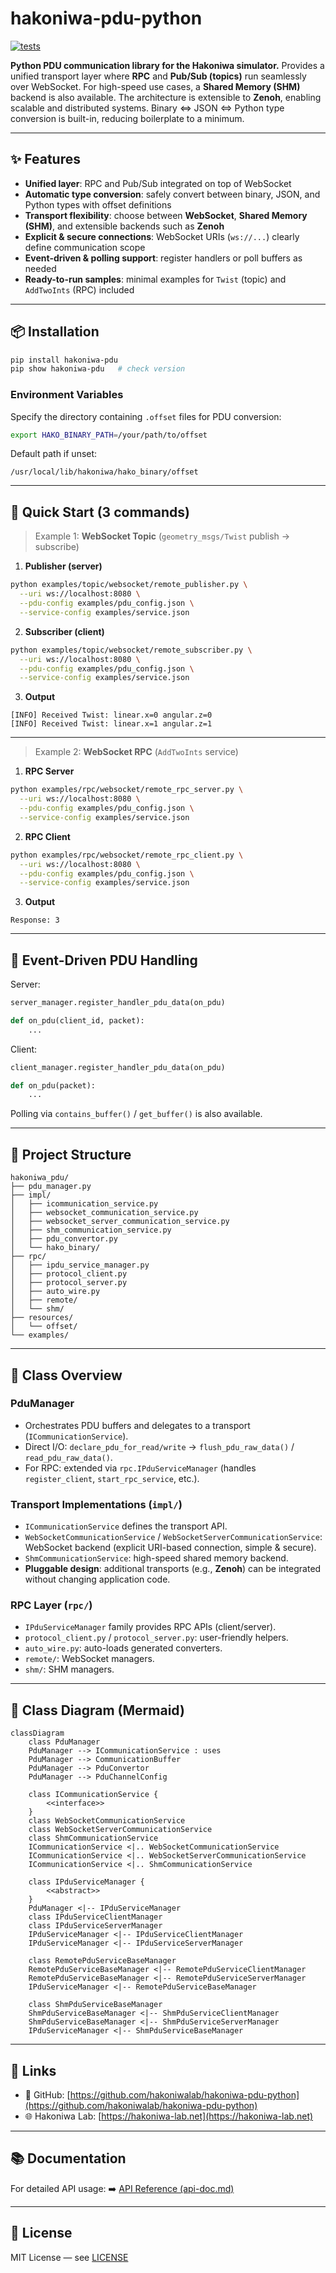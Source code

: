 # hakoniwa-pdu-python

[![tests](https://github.com/hakoniwalab/hakoniwa-pdu-python/actions/workflows/tests.yml/badge.svg)](https://github.com/hakoniwalab/hakoniwa-pdu-python/actions/workflows/tests.yml)

**Python PDU communication library for the Hakoniwa simulator.**
Provides a unified transport layer where **RPC** and **Pub/Sub (topics)** run seamlessly over WebSocket.
For high-speed use cases, a **Shared Memory (SHM)** backend is also available.
The architecture is extensible to **Zenoh**, enabling scalable and distributed systems.
Binary ⇔ JSON ⇔ Python type conversion is built-in, reducing boilerplate to a minimum.

---

## ✨ Features

* **Unified layer**: RPC and Pub/Sub integrated on top of WebSocket
* **Automatic type conversion**: safely convert between binary, JSON, and Python types with offset definitions
* **Transport flexibility**: choose between **WebSocket**, **Shared Memory (SHM)**, and extensible backends such as **Zenoh**
* **Explicit & secure connections**: WebSocket URIs (`ws://...`) clearly define communication scope
* **Event-driven & polling support**: register handlers or poll buffers as needed
* **Ready-to-run samples**: minimal examples for `Twist` (topic) and `AddTwoInts` (RPC) included

---

## 📦 Installation

```bash
pip install hakoniwa-pdu
pip show hakoniwa-pdu   # check version
```

### Environment Variables

Specify the directory containing `.offset` files for PDU conversion:

```bash
export HAKO_BINARY_PATH=/your/path/to/offset
```

Default path if unset:

```
/usr/local/lib/hakoniwa/hako_binary/offset
```

---

## 🚀 Quick Start (3 commands)

> Example 1: **WebSocket Topic** (`geometry_msgs/Twist` publish → subscribe)

1. **Publisher (server)**

```bash
python examples/topic/websocket/remote_publisher.py \
  --uri ws://localhost:8080 \
  --pdu-config examples/pdu_config.json \
  --service-config examples/service.json
```

2. **Subscriber (client)**

```bash
python examples/topic/websocket/remote_subscriber.py \
  --uri ws://localhost:8080 \
  --pdu-config examples/pdu_config.json \
  --service-config examples/service.json
```

3. **Output**

```
[INFO] Received Twist: linear.x=0 angular.z=0
[INFO] Received Twist: linear.x=1 angular.z=1
```

---

> Example 2: **WebSocket RPC** (`AddTwoInts` service)

1. **RPC Server**

```bash
python examples/rpc/websocket/remote_rpc_server.py \
  --uri ws://localhost:8080 \
  --pdu-config examples/pdu_config.json \
  --service-config examples/service.json
```

2. **RPC Client**

```bash
python examples/rpc/websocket/remote_rpc_client.py \
  --uri ws://localhost:8080 \
  --pdu-config examples/pdu_config.json \
  --service-config examples/service.json
```

3. **Output**

```
Response: 3
```

---

## 📡 Event-Driven PDU Handling

Server:

```python
server_manager.register_handler_pdu_data(on_pdu)

def on_pdu(client_id, packet):
    ...
```

Client:

```python
client_manager.register_handler_pdu_data(on_pdu)

def on_pdu(packet):
    ...
```

Polling via `contains_buffer()` / `get_buffer()` is also available.

---

## 📁 Project Structure

```
hakoniwa_pdu/
├── pdu_manager.py
├── impl/
│   ├── icommunication_service.py
│   ├── websocket_communication_service.py
│   ├── websocket_server_communication_service.py
│   ├── shm_communication_service.py
│   ├── pdu_convertor.py
│   └── hako_binary/
├── rpc/
│   ├── ipdu_service_manager.py
│   ├── protocol_client.py
│   ├── protocol_server.py
│   ├── auto_wire.py
│   ├── remote/
│   └── shm/
├── resources/
│   └── offset/
└── examples/
```

---

## 🧭 Class Overview

### PduManager

* Orchestrates PDU buffers and delegates to a transport (`ICommunicationService`).
* Direct I/O: `declare_pdu_for_read/write` → `flush_pdu_raw_data()` / `read_pdu_raw_data()`.
* For RPC: extended via `rpc.IPduServiceManager` (handles `register_client`, `start_rpc_service`, etc.).

### Transport Implementations (`impl/`)

* `ICommunicationService` defines the transport API.
* `WebSocketCommunicationService` / `WebSocketServerCommunicationService`: WebSocket backend (explicit URI-based connection, simple & secure).
* `ShmCommunicationService`: high-speed shared memory backend.
* **Pluggable design**: additional transports (e.g., **Zenoh**) can be integrated without changing application code.

### RPC Layer (`rpc/`)

* `IPduServiceManager` family provides RPC APIs (client/server).
* `protocol_client.py` / `protocol_server.py`: user-friendly helpers.
* `auto_wire.py`: auto-loads generated converters.
* `remote/`: WebSocket managers.
* `shm/`: SHM managers.

---

## 🧩 Class Diagram (Mermaid)

```mermaid
classDiagram
    class PduManager
    PduManager --> ICommunicationService : uses
    PduManager --> CommunicationBuffer
    PduManager --> PduConvertor
    PduManager --> PduChannelConfig

    class ICommunicationService {
        <<interface>>
    }
    class WebSocketCommunicationService
    class WebSocketServerCommunicationService
    class ShmCommunicationService
    ICommunicationService <|.. WebSocketCommunicationService
    ICommunicationService <|.. WebSocketServerCommunicationService
    ICommunicationService <|.. ShmCommunicationService

    class IPduServiceManager {
        <<abstract>>
    }
    PduManager <|-- IPduServiceManager
    class IPduServiceClientManager
    class IPduServiceServerManager
    IPduServiceManager <|-- IPduServiceClientManager
    IPduServiceManager <|-- IPduServiceServerManager

    class RemotePduServiceBaseManager
    RemotePduServiceBaseManager <|-- RemotePduServiceClientManager
    RemotePduServiceBaseManager <|-- RemotePduServiceServerManager
    IPduServiceManager <|-- RemotePduServiceBaseManager

    class ShmPduServiceBaseManager
    ShmPduServiceBaseManager <|-- ShmPduServiceClientManager
    ShmPduServiceBaseManager <|-- ShmPduServiceServerManager
    IPduServiceManager <|-- ShmPduServiceBaseManager
```

---

## 🔗 Links

* 📘 GitHub: [https://github.com/hakoniwalab/hakoniwa-pdu-python](https://github.com/hakoniwalab/hakoniwa-pdu-python)
* 🌐 Hakoniwa Lab: [https://hakoniwa-lab.net](https://hakoniwa-lab.net)

---

## 📚 Documentation

For detailed API usage:
➡️ [API Reference (api-doc.md)](./api-doc.md)

---

## 📜 License

MIT License — see [LICENSE](./LICENSE)

